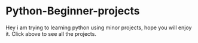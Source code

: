 # Python-Beginner-projects

Hey i am trying to learning python using minor projects, hope you will enjoy it. Click above to see all the projects.
